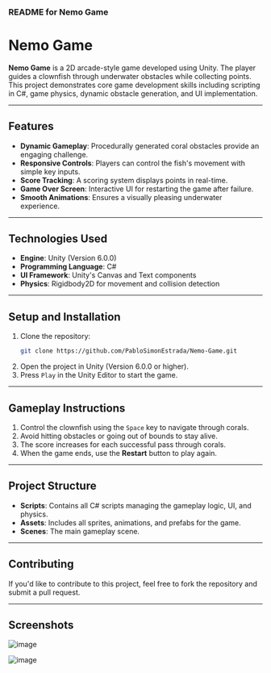 ### README for Nemo Game

# Nemo Game

**Nemo Game** is a 2D arcade-style game developed using Unity. The player guides a clownfish through underwater obstacles while collecting points. This project demonstrates core game development skills including scripting in C#, game physics, dynamic obstacle generation, and UI implementation.

---

## Features

- **Dynamic Gameplay**: Procedurally generated coral obstacles provide an engaging challenge.
- **Responsive Controls**: Players can control the fish's movement with simple key inputs.
- **Score Tracking**: A scoring system displays points in real-time.
- **Game Over Screen**: Interactive UI for restarting the game after failure.
- **Smooth Animations**: Ensures a visually pleasing underwater experience.

---

## Technologies Used

- **Engine**: Unity (Version 6.0.0)
- **Programming Language**: C#
- **UI Framework**: Unity's Canvas and Text components
- **Physics**: Rigidbody2D for movement and collision detection

---

## Setup and Installation

1. Clone the repository:
   ```bash
   git clone https://github.com/PabloSimonEstrada/Nemo-Game.git
   ```
2. Open the project in Unity (Version 6.0.0 or higher).
3. Press `Play` in the Unity Editor to start the game.

---

## Gameplay Instructions

1. Control the clownfish using the `Space` key to navigate through corals.
2. Avoid hitting obstacles or going out of bounds to stay alive.
3. The score increases for each successful pass through corals.
4. When the game ends, use the **Restart** button to play again.

---

## Project Structure

- **Scripts**: Contains all C# scripts managing the gameplay logic, UI, and physics.
- **Assets**: Includes all sprites, animations, and prefabs for the game.
- **Scenes**: The main gameplay scene.

---

## Contributing

If you'd like to contribute to this project, feel free to fork the repository and submit a pull request.

---

## Screenshots

![image](https://github.com/user-attachments/assets/d63587e2-28bd-4f5a-8b19-cfd64dd0a3a6)

![image](https://github.com/user-attachments/assets/8b02c162-1cbe-4a37-9981-1ce84562fb0b)



